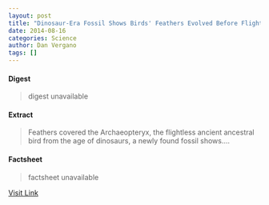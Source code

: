 ```yaml
---
layout: post
title: "Dinosaur-Era Fossil Shows Birds' Feathers Evolved Before Flight"
date: 2014-08-16
categories: Science
author: Dan Vergano
tags: []
---
```



#### Digest
>digest unavailable

#### Extract
>Feathers covered the Archaeopteryx, the flightless ancient ancestral bird from the age of dinosaurs, a newly found fossil shows....

#### Factsheet
>factsheet unavailable

[Visit Link](http://feeds.nationalgeographic.com/~r/ng/News/News_Main/~3/haVxNfYZDYM/)


